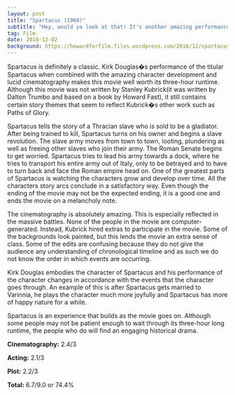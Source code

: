 ```yaml
---
layout: post
title: "Spartacus (1960)"
subtitle: "Hey, would ya look at that! It's another amazing performance from Kirk Douglas!"
tag: Film
date: 2018-12-02
background: https://howardforfilm.files.wordpress.com/2016/12/spartacus2.jpg
---
```

Spartacus is definitely a classic. Kirk Douglas�s performance of the titular Spartacus when combined with the amazing character development and lucid cinematography makes this movie well worth its three-hour runtime. Although this movie was not written by Stanley Kubrick(it was written by Dalton Trumbo and based on a book by Howard Fast), it still contains certain story themes that seem to reflect Kubrick�s other work such as Paths of Glory.

Spartacus tells the story of a Thracian slave who is sold to be a gladiator. After being trained to kill, Spartacus turns on his owner and begins a slave revolution. The slave army moves from town to town, looting, plundering as well as freeing other slaves who join their army. The Roman Senate begins to get worried. Spartacus tries to lead his army towards a dock, where he tries to transport his entire army out of Italy, only to be betrayed and to have to turn back and face the Roman empire head on. One of the greatest parts of Spartacus is watching the characters grow and develop over time. All the characters story arcs conclude in a satisfactory way. Even though the ending of the movie may not be the expected ending, it is a good one and ends the movie on a melancholy note.

The cinematography is absolutely amazing. This is especially reflected in the massive battles. None of the people in the movie are computer-generated. Instead, Kubrick hired extras to participate in the movie. Some of the backgrounds look painted, but this lends the movie an extra sense of class. Some of the edits are confusing because they do not give the audience any understanding of chronological timeline and as such we do not know the order in which events are occurring.

Kirk Douglas embodies the character of Spartacus and his performance of the character changes in accordance with the events that the character goes through. An example of this is after Spartacus gets married to Varinnia, he plays the character much more joyfully and Spartacus has more of happy nature for a while.

Spartacus is an experience that builds as the movie goes on. Although some people may not be patient enough to wait through its three-hour long runtime, the people who do will find an engaging historical drama.

**Cinematography:** 2.4/3

**Acting:** 2.1/3

**Plot:** 2.2/3

**Total:** 6.7/9.0 or 74.4%